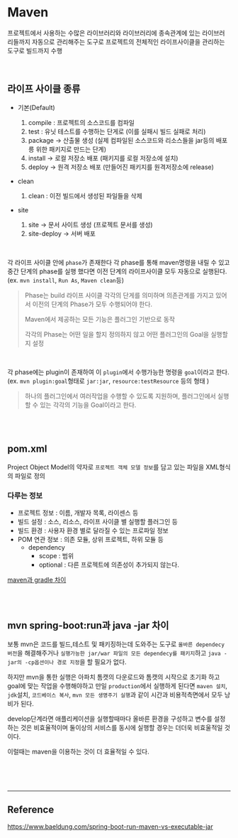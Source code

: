 # Maven

프로젝트에서 사용하는 수많은 라이브러리와 라이브러리에 종속관계에 있는 라이브러리들까지 자동으로 관리해주는 도구로 프로젝트의 전체적인 라이프사이클을 관리하는 도구로 빌드까지 수행

<br>

## 라이프 사이클 종류

- 기본(Default)

  1. compile : 프로젝트의 소스코드를 컴파일
  1. test : 유닛 테스트를 수행하는 단게로 (이를 실패시 빌드 실패로 처리)
  1. package -> 산출물 생성 (실제 컴파일된 소스코드와 리소스들을 jar등의 배포릉 위한 패키지로 만드는 단계)
  1. install -> 로컬 저장소 배포 (패키지를 로컬 저장소에 설치)
  1. deploy -> 원격 저장소 배포 (만들어진 패키지를 원격저장소에 release)

- clean

  1. clean : 이전 빌드에서 생성된 파일들을 삭제

- site
  1. site -> 문서 사이트 생성 (프로젝트 문서를 생성)
  1. site-deploy -> 서버 배포

<br>

각 라이프 사이클 안에 `phase`가 존재한다 각 phase를 통해 maven명령을 내릴 수 있고 중간 단계의 phase를 실행 했다면 이전 단계의 라이프사이클 모두 자동으로 실행된다.
<br>(ex. `mvn install`, `Run As`, `Maven clean`등)

> Phase는 build 라이프 사이클 각각의 단게를 의미하며 의존관계를 가지고 있어서 이전의 단계의 Phase가 모두 수행되어야 한다.
>
> Maven에서 제공하는 모든 기능은 플러그인 기반으로 동작
>
> 각각의 Phase는 어떤 일을 할지 정의하지 않고 어떤 플러그인의 Goal을 실행할지 설정

<br>

각 phase에는 plugin이 존재하여 이 `plugin`에서 수행가능한
명령을 `goal`이라고 한다.
<br>(ex. `mvn plugin:goal`형태로 `jar:jar`, `resource:testResource` 등의 형태 )

> 하나의 플러그인에서 여러작업을 수행할 수 있도록 지원하며, 플러그인에서 실행할 수 있는 각각의 기능을 Goal이라고 한다.

<br><br>

## pom.xml

Project Object Model의 약자로 `프로젝트 객체 모델 정보`를 담고 있는 파일을 XML형식의 파일로 정의

### 다루는 정보

- 프로젝트 정보 : 이름, 개발자 목록, 라이센스 등
- 빌드 설정 : 소스, 리소스, 라이프 사이클 별 실행할 플러그인 등
- 빌드 환경 : 사용자 환경 별로 달라질 수 있는 프로파일 정보
- POM 연관 정보 : 의존 모듈, 상위 프로젝트, 하위 모듈 등
  - dependency
    - scope : 범위
    - optional : 다른 프로젝트에 의존성이 추가되지 않는다.

[maven과 gradle 차이](https://hyojun123.github.io/2019/04/18/gradleAndMaven/)

<br><br>

## mvn spring-boot:run과 java -jar 차이

보통 mvn은 코드를 빌드,테스트 및 패키징하는데 도와주는 도구로 `올바른 dependecy 버전`을 해결해주거나 `실행가능한 jar/war 파일의 모든 dependecy를 패키지`하고 `java -jar의 -cp옵션이나 경로 지정`을 할 필요가 없다.

하지만 mvn을 통한 실행은 아파치 톰캣의 다운로드와 톰캣의 시작으로 초기화 하고 goal에 맞는 작업을 수행해야하고 만일 `production`에서 실행하게 된다면 `maven 설치`, `jdk`설치, `코드베이스 복사`, `mvn 모든 생명주기 실행`과 같이 시간과 비용적측면에서 모두 낭비가 된다.

develop단계라면 애플리케이션을 실행할때마다 올바른 환경을 구성하고 변수를 설정하는 것은 비효율적이며 둘이상의 서비스를 동시에 실행할 경우는 더더욱 비효울적일 것이다.

이럴때는 maven을 이용하는 것이 더 효율적일 수 있다.

<br><br><br>

---

## Reference

https://www.baeldung.com/spring-boot-run-maven-vs-executable-jar
